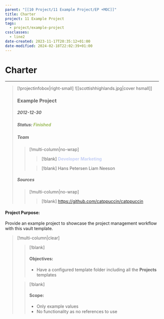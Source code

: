 ```yaml
---
parent: "[[10 Project/11 Example Project/EP +MOC]]"
title: Charter
project: 11 Example Project
tags:
  - project/example-project
cssclasses:
  - line2
date-created: 2023-11-17T20:35:12+01:00
date-modified: 2024-02-18T22:02:39+01:00
---
```


# Charter

---

> [!projectinfobox|right-small]
> ![[scottishhighlands.jpg|cover hsmall]]
> ### **Example Project**
> ##### *2012-12-30*
> ##### Status: <font color="#9bbb59">Finished</font>
>
> ##### Team
>
> > [!multi-column|no-wrap]
> >
> > > [!blank]
> > > **<font color="#c5cff5">Developer</font>**
> > > **<font color="#c5cff5">Marketing</font>**
> >
> > > [!blank]
> > > Hans Petersen
> > > Liam Neeson
>
> ##### Sources
>
> > [!multi-column|no-wrap]
> >
> > > [!blank]
> > > <https://github.com/catppuccin/catppuccin>

#### Project Purpose:

Provide an example project to showcase the project management workflow with this vault template.

> [!multi-column|clear]
>
> > [!blank]
> > #### Objectives:
> > - Have a configured template folder including all the **Projects** templates
>
> > [!blank]
> > #### Scope:
> > - Only example values
> > - No functionality as no references to use
